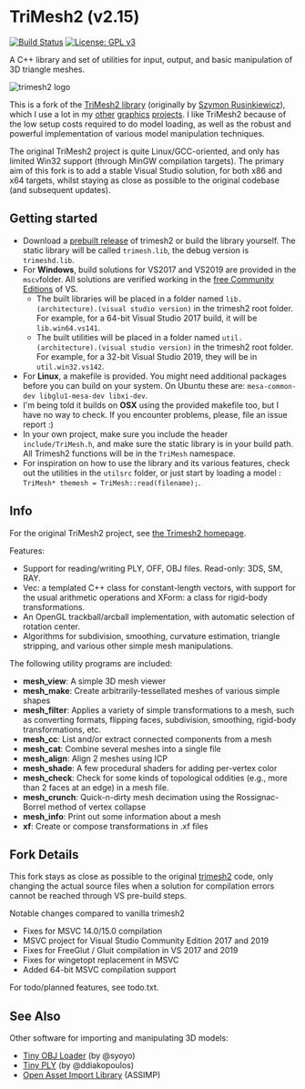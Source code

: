 # TriMesh2 (v2.15)
[![Build Status](https://travis-ci.org/Forceflow/trimesh2.svg?branch=master)](https://travis-ci.org/Forceflow/trimesh2) [![License: GPL v3](https://img.shields.io/badge/License-GPL%20v3-blue.svg)](https://www.gnu.org/licenses/gpl-3.0)

A C++ library and set of utilities for input, output, and basic manipulation of 3D triangle meshes.

![trimesh2 logo](https://raw.githubusercontent.com/Forceflow/trimesh2/master/html/trimesh_logo.jpg)

This is a fork of the [TriMesh2 library](http://gfx.cs.princeton.edu/proj/trimesh2/) (originally by [Szymon Rusinkiewicz](https://www.cs.princeton.edu/~smr/)), which I use a lot in my [other](https://github.com/Forceflow/ooc_svo_builder) [graphics](https://github.com/Forceflow/cuda_voxelizer) [projects](https://github.com/Forceflow/gpu_suggestive_contours). I like TriMesh2 because of the low setup costs required to do model loading, as well as the robust and powerful implementation of various model manipulation techniques.

The original TriMesh2 project is quite Linux/GCC-oriented, and only has limited Win32 support (through MinGW compilation targets). The primary aim of this fork is to add a stable Visual Studio solution, for both x86 and x64 targets, whilst staying as close as possible to the original codebase (and subsequent updates).
 
## Getting started
 * Download a [prebuilt release](https://github.com/Forceflow/trimesh2/releases) of trimesh2 or build the library yourself. The static library will be called `trimesh.lib`, the debug version is `trimeshd.lib`.
  * For **Windows**, build solutions for VS2017 and VS2019 are provided in the `mscv`folder. All solutions are verified working in the [free Community Editions](https://visualstudio.microsoft.com/vs/community/) of VS.
    * The built libraries will be placed in a folder named `lib.(architecture).(visual studio version)` in the trimesh2 root folder. For example, for a 64-bit Visual Studio 2017 build, it will be `lib.win64.vs141`.
    * The built utilities will be placed in a folder named `util.(architecture).(visual studio version)` in the trimesh2 root folder. For example, for a 32-bit Visual Studio 2019, they will be in `util.win32.vs142`.
   * For **Linux**, a makefile is provided. You might need additional packages before you can build on your system. On Ubuntu these are: `mesa-common-dev libglu1-mesa-dev libxi-dev`.
   * I'm being told it builds on **OSX** using the provided makefile too, but I have no way to check. If you encounter problems, please, file an issue report :)
 * In your own project, make sure you include the header `include/TriMesh.h`, and make sure the static library is in your build path. All Trimesh2 functions will be in the `TriMesh` namespace.
 * For inspiration on how to use the library and its various features, check out the utilities in the `utilsrc` folder, or just start by loading a model : `TriMesh* themesh = TriMesh::read(filename);`.

## Info
For the original TriMesh2 project, see [the Trimesh2 homepage](http://gfx.cs.princeton.edu/proj/trimesh2/).
 
Features: 

 * Support for reading/writing PLY, OFF, OBJ files. Read-only: 3DS, SM, RAY.
 * Vec: a templated C++ class for constant-length vectors, with support for the usual arithmetic operations and XForm: a class for rigid-body transformations.
 * An OpenGL trackball/arcball implementation, with automatic selection of rotation center.
 * Algorithms for subdivision, smoothing, curvature estimation, triangle stripping, and various other simple mesh manipulations.

The following utility programs are included:

 * **mesh_view**: A simple 3D mesh viewer
 * **mesh_make**: Create arbitrarily-tessellated meshes of various simple shapes
 * **mesh_filter**: Applies a variety of simple transformations to a mesh, such as converting formats, flipping faces, subdivision, smoothing, rigid-body transformations, etc.
 * **mesh_cc**: List and/or extract connected components from a mesh
 * **mesh_cat**: Combine several meshes into a single file
 * **mesh_align**: Align 2 meshes using ICP
 * **mesh_shade**: A few procedural shaders for adding per-vertex color
 * **mesh_check**: Check for some kinds of topological oddities (e.g., more than 2 faces at an edge) in a mesh file.
 * **mesh_crunch**: Quick-n-dirty mesh decimation using the Rossignac-Borrel method of vertex collapse
 * **mesh_info**: Print out some information about a mesh
 * **xf**: Create or compose transformations in .xf files

## Fork Details

This fork stays as close as possible to the original [trimesh2](http://gfx.cs.princeton.edu/proj/trimesh2/) code, only changing the actual source files when a solution for compilation errors cannot be reached through VS pre-build steps.

Notable changes compared to vanilla trimesh2
 * Fixes for MSVC 14.0/15.0 compilation
 * MSVC project for Visual Studio Community Edition 2017 and 2019
 * Fixes for FreeGlut / Gluit compilation in VS 2017 and 2019
 * Fixes for wingetopt replacement in MSVC
 * Added 64-bit MSVC compilation support

For todo/planned features, see todo.txt.

## See Also

Other software for importing and manipulating 3D models:
 * [Tiny OBJ Loader](https://github.com/syoyo/tinyobjloader) (by @syoyo)
 * [Tiny PLY](https://github.com/ddiakopoulos/tinyply) (by @ddiakopoulos)
 * [Open Asset Import Library](http://www.assimp.org/) (ASSIMP)
